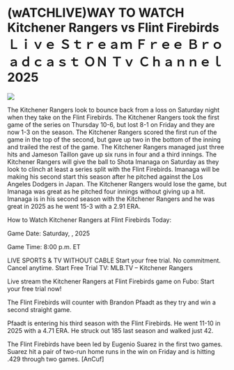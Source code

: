 # (wATCHLIVE)WAY TO WATCH Kitchener Rangers vs Flint Firebirds Ｌｉｖｅ Ｓｔｒｅａｍ Ｆｒｅｅ Ｂｒｏａｄｃａｓｔ ＯＮ Ｔｖ Ｃｈａｎｎｅｌ  2025  
  
  
[![](https://i.imgur.com/qSNzIqt.png)](https://movie.rssnews.media/AEkCfnFN.php)  
  
The Kitchener Rangers look to bounce back from a loss on Saturday night when they take on the Flint Firebirds. The Kitchener Rangers took the first game of the series on Thursday 10-6, but lost 8-1 on Friday and they are now 1-3 on the season. The Kitchener Rangers scored the first run of the game in the top of the second, but gave up two in the bottom of the inning and trailed the rest of the game. The Kitchener Rangers managed just three hits and Jameson Taillon gave up six runs in four and a third innings. The Kitchener Rangers will give the ball to Shota Imanaga on Saturday as they look to clinch at least a series split with the Flint Firebirds. Imanaga will be making his second start this season after he pitched against the Los Angeles Dodgers in Japan. The Kitchener Rangers would lose the game, but Imanaga was great as he pitched four innings without giving up a hit. Imanaga is in his second season with the Kitchener Rangers and he was great in 2025 as he went 15-3 with a 2.91 ERA.

How to Watch Kitchener Rangers at Flint Firebirds Today:

Game Date: Saturday, , 2025

Game Time: 8:00 p.m. ET

LIVE SPORTS & TV WITHOUT CABLE
Start your free trial. No commitment. Cancel anytime.
Start Free Trial
TV: MLB.TV – Kitchener Rangers

Live stream the Kitchener Rangers at Flint Firebirds game on Fubo: Start your free trial now!

The Flint Firebirds will counter with Brandon Pfaadt as they try and win a second straight game.

Pfaadt is entering his third season with the Flint Firebirds. He went 11-10 in 2025 with a 4.71 ERA. He struck out 185 last season and walked just 42.

The Flint Firebirds have been led by Eugenio Suarez in the first two games. Suarez hit a pair of two-run home runs in the win on Friday and is hitting .429 through two games. [AnCuf]